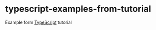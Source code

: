 # typescript-examples-from-tutorial

Example form [TypeScript](https://www.tutorialspoint.com/typescript/typescript_interfaces.htm) tutorial
